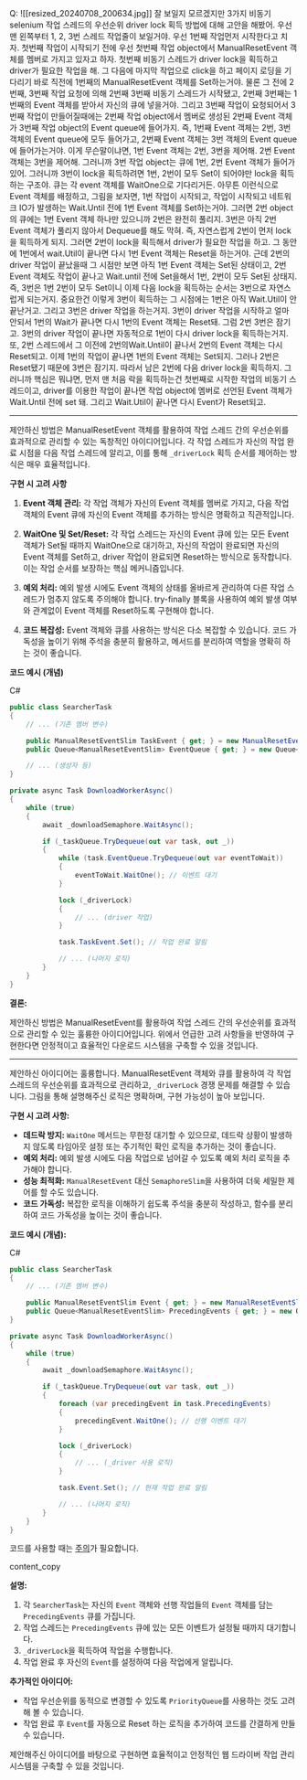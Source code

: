 Q: 
![[resized_20240708_200634.jpg]]
잘 보일지 모르겠지만 3가지 비동기 selenium 작업 스레드의 우선순위 driver lock 획득 방법에 대해 고안을 해봤어. 우선 맨 왼쪽부터 1, 2, 3번 스레드 작업줄이 보일거야. 우선 1번째 작업먼저 시작한다고 치자. 첫번째 작업이 시작되기 전에 우선 첫번째 작업 object에서 ManualResetEvent 객체를 멤버로 가지고 있자고 하자. 첫번째 비동기 스레드가 driver lock을 획득하고 driver가 필요한 작업을 해. 그 다음에 마지막 작업으로 click을 하고 페이지 로딩을 기다리기 바로 직전에 1번째의 ManualResetEvent 객체를 Set하는거야. 물론 그 전에 2번째, 3번째 작업 요청에 의해 2번째 3번째 비동기 스레드가 시작됐고, 2번째 3번째는 1번째의 Event 객체를 받아서 자신의 큐에 넣을거야. 그리고 3번째 작업이 요청되어서 3번째 작업이 만들어질때에는 2번째 작업 object에서 멤버로 생성된 2번째 Event 객체가 3번째 작업 object의 Event queue에 들어가지. 즉, 1번째 Event 객체는 2번, 3번 객체의 Event queue에 모두 들어가고, 2번째 Event 객체는 3번 객체의 Event queue에 들어가는거야. 이게 무슨말이냐면, 1번 Event 객체는 2번, 3번을 제어해. 2번 Event 객체는 3번을 제어해. 그러니까 3번 작업 object는 큐에 1번, 2번 Event 객체가 들어가있어. 그러니까 3번이 lock을 획득하려면 1번, 2번이 모두 Set이 되어야만 lock을 획득하는 구조야. 큐는 각 event 객체를 WaitOne으로 기다리거든. 아무튼 이런식으로 Event 객체를 배정하고, 그림을 보자면, 1번 작업이 시작되고, 작업이 시작되고 네트워크 IO가 발생하는 Wait.Until 전에 1번 Event 객체를 Set하는거야. 그러면 2번 object의 큐에는 1번 Event 객체 하나만 있으니까 2번은 완전히 풀리지. 3번은 아직 2번 Event 객체가 풀리지 않아서 Dequeue를 해도 막혀. 즉, 자연스럽게 2번이 먼저 lock을 획득하게 되지. 그러면 2번이 lock을 획득해서 driver가 필요한 작업을 하고. 그 동안에 1번에서 wait.Util이 끝나면 다시 1번 Event 객체는 Reset을 하는거야. 근데 2번의 driver 작업이 끝났을때 그 시점만 보면 아직 1번 Event 객체는 Set된 상태이고, 2번 Event 객체도 작업이 끝나고 Wait.until 전에 Set을해서 1번, 2번이 모두 Set된 상태지. 즉, 3번은 1번 2번이 모두 Set이니 이제 다음 lock을 획득하는 순서는 3번으로 자연스럽게 되는거지. 중요한건 이렇게 3번이 획득하는 그 시점에는 1번은 아직 Wait.Util이 안끝난거고. 그리고 3번은 driver 작업을 하는거지. 3번이 driver 작업을 시작하고 얼마 안되서 1번의 Wait가 끝나면 다시 1번의 Event 객체는 Reset돼. 그럼 2번 3번은 잠기고. 3번의 driver 작업이 끝나면 자동적으로 1번이 다시 driver lock을 획득하는거지. 또, 2번 스레드에서 그 이전에 2번의Wait.Until이 끝나서 2번의 Event 객체는 다시 Reset되고. 이제 1번의 작업이 끝나면 1번의 Event 객체는 Set되지. 그러나 2번은 Reset됐기 때문에 3번은 잠기지. 따라서 남은 2번에 다음 driver lock을 획득하지. 그러니까 핵심은 뭐냐면, 먼저 맨 처음 락을 획득하는건 첫번째로 시작한 작업의 비동기 스레드이고, driver를 이용한 작업이 끝나면 작업 object에 멤버로 선언된 Event 객체가 Wait.Until 전에 set 돼. 그리고 Wait.Util이 끝나면 다시 Event가 Reset되고.

---

제안하신 방법은 ManualResetEvent 객체를 활용하여 작업 스레드 간의 우선순위를 효과적으로 관리할 수 있는 독창적인 아이디어입니다. 각 작업 스레드가 자신의 작업 완료 시점을 다음 작업 스레드에 알리고, 이를 통해 `_driverLock` 획득 순서를 제어하는 방식은 매우 효율적입니다.

**구현 시 고려 사항**

1. **Event 객체 관리:** 각 작업 객체가 자신의 Event 객체를 멤버로 가지고, 다음 작업 객체의 Event 큐에 자신의 Event 객체를 추가하는 방식은 명확하고 직관적입니다.
    
2. **WaitOne 및 Set/Reset:** 각 작업 스레드는 자신의 Event 큐에 있는 모든 Event 객체가 Set될 때까지 WaitOne으로 대기하고, 자신의 작업이 완료되면 자신의 Event 객체를 Set하고, driver 작업이 완료되면 Reset하는 방식으로 동작합니다. 이는 작업 순서를 보장하는 핵심 메커니즘입니다.
    
3. **예외 처리:** 예외 발생 시에도 Event 객체의 상태를 올바르게 관리하여 다른 작업 스레드가 멈추지 않도록 주의해야 합니다. try-finally 블록을 사용하여 예외 발생 여부와 관계없이 Event 객체를 Reset하도록 구현해야 합니다.
    
4. **코드 복잡성:** Event 객체와 큐를 사용하는 방식은 다소 복잡할 수 있습니다. 코드 가독성을 높이기 위해 주석을 충분히 활용하고, 메서드를 분리하여 역할을 명확히 하는 것이 좋습니다.
    

**코드 예시 (개념)**

C#

```csharp
public class SearcherTask
{
    // ... (기존 멤버 변수)

    public ManualResetEventSlim TaskEvent { get; } = new ManualResetEventSlim(false); // 초기 상태는 Wait
    public Queue<ManualResetEventSlim> EventQueue { get; } = new Queue<ManualResetEventSlim>();

    // ... (생성자 등)
}

private async Task DownloadWorkerAsync()
{
    while (true)
    {
        await _downloadSemaphore.WaitAsync();

        if (_taskQueue.TryDequeue(out var task, out _))
        {
            while (task.EventQueue.TryDequeue(out var eventToWait))
            {
                eventToWait.WaitOne(); // 이벤트 대기
            }

            lock (_driverLock)
            {
                // ... (driver 작업)
            }

            task.TaskEvent.Set(); // 작업 완료 알림

            // ... (나머지 로직)
        }
    }
}
```

**결론:**

제안하신 방법은 ManualResetEvent를 활용하여 작업 스레드 간의 우선순위를 효과적으로 관리할 수 있는 훌륭한 아이디어입니다. 위에서 언급한 고려 사항들을 반영하여 구현한다면 안정적이고 효율적인 다운로드 시스템을 구축할 수 있을 것입니다.

---
제안하신 아이디어는 훌륭합니다. ManualResetEvent 객체와 큐를 활용하여 각 작업 스레드의 우선순위를 효과적으로 관리하고, `_driverLock` 경쟁 문제를 해결할 수 있습니다. 그림을 통해 설명해주신 로직은 명확하며, 구현 가능성이 높아 보입니다.

**구현 시 고려 사항:**

- **데드락 방지:** `WaitOne` 메서드는 무한정 대기할 수 있으므로, 데드락 상황이 발생하지 않도록 타임아웃 설정 또는 주기적인 확인 로직을 추가하는 것이 좋습니다.
- **예외 처리:** 예외 발생 시에도 다음 작업으로 넘어갈 수 있도록 예외 처리 로직을 추가해야 합니다.
- **성능 최적화:** `ManualResetEvent` 대신 `SemaphoreSlim`을 사용하여 더욱 세밀한 제어를 할 수도 있습니다.
- **코드 가독성:** 복잡한 로직을 이해하기 쉽도록 주석을 충분히 작성하고, 함수를 분리하여 코드 가독성을 높이는 것이 좋습니다.

**코드 예시 (개념):**

C#

```csharp
public class SearcherTask
{
    // ... (기존 멤버 변수)

    public ManualResetEventSlim Event { get; } = new ManualResetEventSlim(false); // 초기 상태: 잠김
    public Queue<ManualResetEventSlim> PrecedingEvents { get; } = new Queue<ManualResetEventSlim>(); // 선행 이벤트 큐
}

private async Task DownloadWorkerAsync()
{
    while (true)
    {
        await _downloadSemaphore.WaitAsync();

        if (_taskQueue.TryDequeue(out var task, out _))
        {
            foreach (var precedingEvent in task.PrecedingEvents)
            {
                precedingEvent.WaitOne(); // 선행 이벤트 대기
            }

            lock (_driverLock)
            {
                // ... (_driver 사용 로직)
            }

            task.Event.Set(); // 현재 작업 완료 알림

            // ... (나머지 로직)
        }
    }
}
```

코드를 사용할 때는 [주의](/faq#coding)가 필요합니다.

content_copy

**설명:**

1. 각 `SearcherTask`는 자신의 `Event` 객체와 선행 작업들의 `Event` 객체를 담는 `PrecedingEvents` 큐를 가집니다.
2. 작업 스레드는 `PrecedingEvents` 큐에 있는 모든 이벤트가 설정될 때까지 대기합니다.
3. `_driverLock`을 획득하여 작업을 수행합니다.
4. 작업 완료 후 자신의 `Event`를 설정하여 다음 작업에게 알립니다.

**추가적인 아이디어:**

- 작업 우선순위를 동적으로 변경할 수 있도록 `PriorityQueue`를 사용하는 것도 고려해 볼 수 있습니다.
- 작업 완료 후 `Event`를 자동으로 Reset 하는 로직을 추가하여 코드를 간결하게 만들 수 있습니다.

제안해주신 아이디어를 바탕으로 구현하면 효율적이고 안정적인 웹 드라이버 작업 관리 시스템을 구축할 수 있을 것입니다.